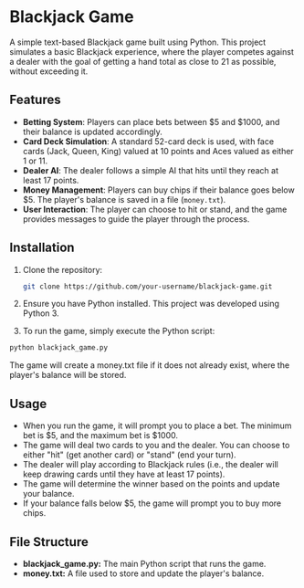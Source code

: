 # Blackjack Game

A simple text-based Blackjack game built using Python. This project simulates a basic Blackjack experience, where the player competes against a dealer with the goal of getting a hand total as close to 21 as possible, without exceeding it.

## Features

- **Betting System**: Players can place bets between $5 and $1000, and their balance is updated accordingly.
- **Card Deck Simulation**: A standard 52-card deck is used, with face cards (Jack, Queen, King) valued at 10 points and Aces valued as either 1 or 11.
- **Dealer AI**: The dealer follows a simple AI that hits until they reach at least 17 points.
- **Money Management**: Players can buy chips if their balance goes below $5. The player's balance is saved in a file (`money.txt`).
- **User Interaction**: The player can choose to hit or stand, and the game provides messages to guide the player through the process.

## Installation

1. Clone the repository:
   ```bash
   git clone https://github.com/your-username/blackjack-game.git
   ```
2. Ensure you have Python installed. This project was developed using Python 3.

3. To run the game, simply execute the Python script:

```bash
python blackjack_game.py
```
The game will create a money.txt file if it does not already exist, where the player's balance will be stored.

## Usage
- When you run the game, it will prompt you to place a bet. The minimum bet is $5, and the maximum bet is $1000.
- The game will deal two cards to you and the dealer. You can choose to either "hit" (get another card) or "stand" (end your turn).
- The dealer will play according to Blackjack rules (i.e., the dealer will keep drawing cards until they have at least 17 points).
- The game will determine the winner based on the points and update your balance.
- If your balance falls below $5, the game will prompt you to buy more chips.
## File Structure
- **blackjack_game.py:** The main Python script that runs the game.
- **money.txt:** A file used to store and update the player's balance.
